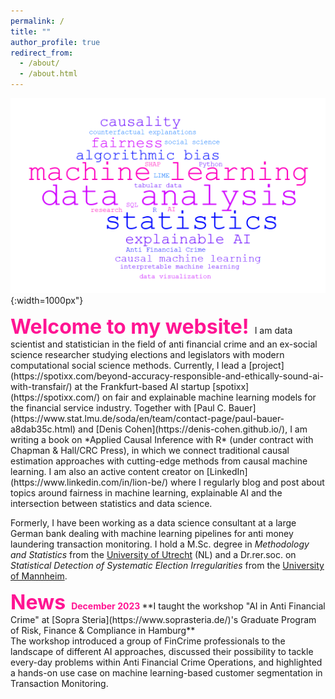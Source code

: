 ```yaml
---
permalink: /
title: ""
author_profile: true
redirect_from: 
  - /about/
  - /about.html
---
```

![wordcloud](/images/wordcloud.png){:width=1000px"}

<font size="6">  
<font color="DeepPink">
<strong>Welcome to my website!</strong>
</font>
</font>
I am data scientist and statistician in the field of anti financial crime and an ex-social science researcher studying elections and legislators with modern computational social science methods. Currently, I lead a [project](https://spotixx.com/beyond-accuracy-responsible-and-ethically-sound-ai-with-transfair/) at the Frankfurt-based AI startup [spotixx](https://spotixx.com/) on fair and explainable machine learning models for the financial service industry. Together with [Paul C. Bauer](https://www.stat.lmu.de/soda/en/team/contact-page/paul-bauer-a8dab35c.html) and [Denis Cohen](https://denis-cohen.github.io/), I am writing a book on *Applied Causal Inference with R* (under contract with Chapman & Hall/CRC Press), in which we connect traditional causal estimation approaches with cutting-edge methods from causal machine learning. I am also an active content creator on [LinkedIn](https://www.linkedin.com/in/lion-be/) where I regularly blog and post about topics around fairness in machine learning, explainable AI and the intersection between statistics and data science. 

Formerly, I have been working as a data science consultant at a large German bank dealing with machine learning pipelines for anti money laundering transaction monitoring. I hold a M.Sc. degree in *Methodology and Statistics* from the [University of Utrecht](https://www.uu.nl/en) (NL) and a Dr.rer.soc. on *Statistical Detection of Systematic Election Irregularities* from the [University of Mannheim](https://www.uni-mannheim.de/). 

<font size="6">  
<font color="DeepPink">
<strong>News</strong> 
</font>
</font> 



<font color="DeepPink">
<strong>December 2023 </strong> 
</font> **I taught the workshop "AI in Anti Financial Crime" at [Sopra Steria](https://www.soprasteria.de/)'s Graduate Program of Risk, Finance & Compliance in Hamburg**
<br>
The workshop introduced a group of FinCrime professionals to the landscape of different AI approaches, discussed their possibility to tackle every-day problems within Anti Financial Crime Operations, and highlighted a hands-on use case on machine learning-based customer segmentation in Transaction Monitoring. 
